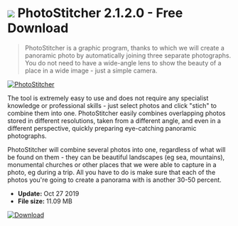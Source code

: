 # ![](https://cdn.softexe.net/static/icon/4/photostitcher-11148.png) PhotoStitcher 2.1.2.0 - Free Download

> PhotoStitcher is a graphic program, thanks to which we will create a panoramic photo by automatically joining three separate photographs. You do not need to have a wide-angle lens to show the beauty of a place in a wide image - just a simple camera.

[![PhotoStitcher](https://gallery.dpcdn.pl/imgc/Tools/53146/g_-_420x350_1.5_-_x20140731023436_0.png)](https://softexe.net/win/multimedia/graphics-design/photostitcher:pppdh.html)

The tool is extremely easy to use and does not require any specialist knowledge or professional skills - just select photos and click "stich" to combine them into one. PhotoStitcher easily combines overlapping photos stored in different resolutions, taken from a different angle, and even in a different perspective, quickly preparing eye-catching panoramic photographs.
 
 PhotoStitcher will combine several photos into one, regardless of what will be found on them - they can be beautiful landscapes (eg sea, mountains), monumental churches or other places that we were able to capture in a photo, eg during a trip. All you have to do is make sure that each of the photos you're going to create a panorama with is another 30-50 percent.


- **Update:** Oct 27 2019
- **File size:** 11.09 MB

[![Download](https://cdn.softexe.net/static/img/download.png)](https://softexe.net/win/multimedia/graphics-design/photostitcher:pppdh.html)


